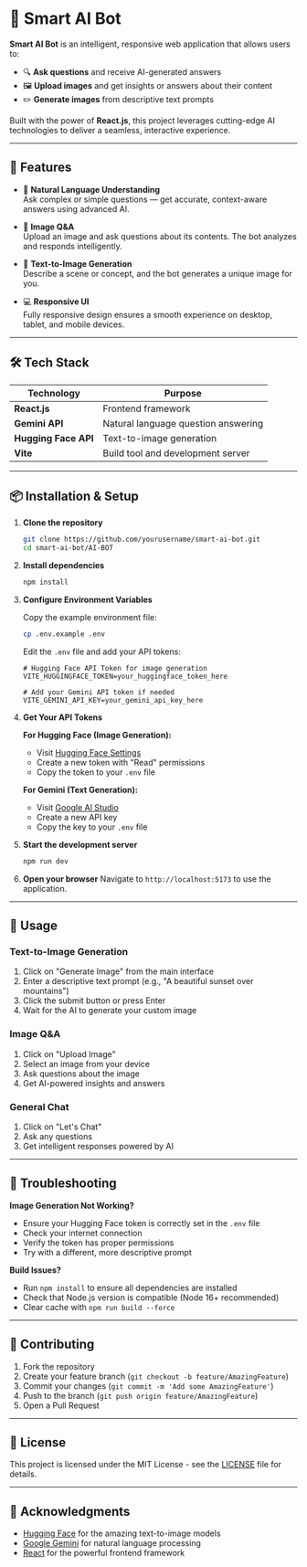 # 🤖 Smart AI Bot

**Smart AI Bot** is an intelligent, responsive web application that allows users to:
- 🔍 **Ask questions** and receive AI-generated answers
- 🖼️ **Upload images** and get insights or answers about their content
- ✏️ **Generate images** from descriptive text prompts

Built with the power of **React.js**, this project leverages cutting-edge AI technologies to deliver a seamless, interactive experience.

---
## 🚀 Features

- 🧠 **Natural Language Understanding**  
  Ask complex or simple questions — get accurate, context-aware answers using advanced AI.

- 📸 **Image Q&A**  
  Upload an image and ask questions about its contents. The bot analyzes and responds intelligently.

- 🎨 **Text-to-Image Generation**  
  Describe a scene or concept, and the bot generates a unique image for you.

- 💻 **Responsive UI**  
  Fully responsive design ensures a smooth experience on desktop, tablet, and mobile devices.

---

## 🛠️ Tech Stack

| Technology            | Purpose                                 |
|------------------------|-----------------------------------------|
| **React.js**           | Frontend framework                      |
| **Gemini API**         | Natural language question answering     |
| **Hugging Face API**   | Text-to-image generation                |
| **Vite**               | Build tool and development server       |

---

## 📦 Installation & Setup

1. **Clone the repository**
   ```bash
   git clone https://github.com/yourusername/smart-ai-bot.git
   cd smart-ai-bot/AI-BOT
   ```

2. **Install dependencies**
   ```bash
   npm install
   ```

3. **Configure Environment Variables**
   
   Copy the example environment file:
   ```bash
   cp .env.example .env
   ```
   
   Edit the `.env` file and add your API tokens:
   ```env
   # Hugging Face API Token for image generation
   VITE_HUGGINGFACE_TOKEN=your_huggingface_token_here
   
   # Add your Gemini API token if needed
   VITE_GEMINI_API_KEY=your_gemini_api_key_here
   ```

4. **Get Your API Tokens**
   
   **For Hugging Face (Image Generation):**
   - Visit [Hugging Face Settings](https://huggingface.co/settings/tokens)
   - Create a new token with "Read" permissions
   - Copy the token to your `.env` file
   
   **For Gemini (Text Generation):**
   - Visit [Google AI Studio](https://makersuite.google.com/app/apikey)
   - Create a new API key
   - Copy the key to your `.env` file

5. **Start the development server**
   ```bash
   npm run dev
   ```

6. **Open your browser**
   Navigate to `http://localhost:5173` to use the application.

---

## 🎯 Usage

### Text-to-Image Generation
1. Click on "Generate Image" from the main interface
2. Enter a descriptive text prompt (e.g., "A beautiful sunset over mountains")
3. Click the submit button or press Enter
4. Wait for the AI to generate your custom image

### Image Q&A
1. Click on "Upload Image" 
2. Select an image from your device
3. Ask questions about the image
4. Get AI-powered insights and answers

### General Chat
1. Click on "Let's Chat"
2. Ask any questions
3. Get intelligent responses powered by AI

---

## 🔧 Troubleshooting

**Image Generation Not Working?**
- Ensure your Hugging Face token is correctly set in the `.env` file
- Check your internet connection
- Verify the token has proper permissions
- Try with a different, more descriptive prompt

**Build Issues?**
- Run `npm install` to ensure all dependencies are installed
- Check that Node.js version is compatible (Node 16+ recommended)
- Clear cache with `npm run build --force`

---

## 🤝 Contributing

1. Fork the repository
2. Create your feature branch (`git checkout -b feature/AmazingFeature`)
3. Commit your changes (`git commit -m 'Add some AmazingFeature'`)
4. Push to the branch (`git push origin feature/AmazingFeature`)
5. Open a Pull Request

---

## 📄 License

This project is licensed under the MIT License - see the [LICENSE](LICENSE) file for details.

---

## 🌟 Acknowledgments

- [Hugging Face](https://huggingface.co/) for the amazing text-to-image models
- [Google Gemini](https://ai.google.dev/) for natural language processing
- [React](https://react.dev/) for the powerful frontend framework
